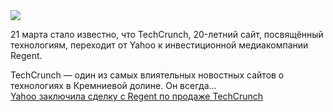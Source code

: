 <!--2025-03-22 10:43:54-->
<div class="yb">
  <div class="rss smaller1 habr"><img src="https://habrastorage.org/getpro/habr/upload_files/d19/fc0/a61/d19fc0a6102d4bde3d0f90e5f0c9f5b8.jpg" /><p>21 марта стало известно, что TechCrunch, 20-летний сайт, посвящённый технологиям, переходит от Yahoo к инвестиционной медиакомпании Regent. </p><p>TechCrunch — один из самых влиятельных новостных сайтов о технологиях в Кремниевой долине. Он всегда... <br><a class="light" href="https://habr.com/ru/news/893318/?utm_source=habrahabr&utm_medium=rss&utm_campaign=893318">Yahoo заключила сделку с Regent по продаже TechCrunch</a></div>
</div>
